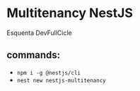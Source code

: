 # Multitenancy NestJS

Esquenta DevFullCicle

## commands:

* `npm i -g @nestjs/cli`
* `nest new nestjs-multitenancy`
